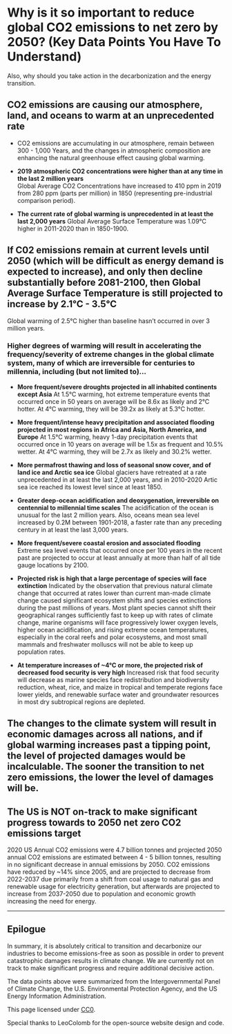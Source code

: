 # Why is it so important to reduce global CO2 emissions to net zero by 2050? (Key Data Points You Have To Understand)

Also, why should you take action in the decarbonization and the energy transition.

## CO2 emissions are causing our atmosphere, land, and oceans to warm at an unprecedented rate

* CO2 emissions are accumulating in our atmosphere, remain between 300 - 1,000 Years, and the changes in atmospheric composition are enhancing the natural greenhouse effect causing global warming.

* **2019 atmospheric CO2 concentrations were higher than at any time in the last 2 million years**  
Global Average CO2 Concentrations have increased to 410 ppm in 2019 from 280 ppm (parts per million) in 1850 (representing pre-industrial comparison period). 

* **The current rate of global warming is unprecedented in at least the last 2,000 years**
Global Average Surface Temperature was 1.09°C  higher in 2011-2020 than in 1850-1900. 

## If C02 emissions remain at current levels until 2050 (which will be difficult as energy demand is expected to increase), and only then decline substantially before 2081-2100, then Global Average Surface Temperature is still projected to increase by 2.1°C - 3.5°C
Global warming of 2.5°C higher than baseline hasn’t occurred in over 3 million years.

### Higher degrees of warming will result in accelerating the frequency/severity of extreme changes in the global climate system, many of which are irreversible for centuries to millennia, including (but not limited to)…

* **More frequent/severe droughts projected in all inhabited continents except Asia**
At 1.5°C warming, hot extreme temperature events that occurred once in 50 years on average will be 8.6x as likely and 2°C hotter. At 4°C warming, they will be 39.2x as likely at 5.3°C hotter.

* **More frequent/intense heavy precipitation and associated flooding projected in most regions in Africa and Asia, North America, and Europe**
At 1.5°C warming, heavy 1-day precipitation events that occurred once in 10 years on average will be 1.5x as frequent and 10.5% wetter. At 4°C warming, they will be 2.7x as likely and 30.2% wetter.

* **More permafrost thawing and loss of seasonal snow cover, and of land ice and Arctic sea ice**
Global glaciers have retreated at a rate unprecedented in at least the last 2,000 years, and in 2010-2020 Artic sea ice reached its lowest level since at least 1850.

* **Greater deep-ocean acidification and deoxygenation, irreversible on centennial to millennial time scales**
The acidification of the ocean is unusual for the last 2 million years. Also, oceans mean sea level increased by 0.2M between 1901-2018, a faster rate than any preceding century in at least the last 3,000 years.

* **More frequent/severe coastal erosion and associated flooding**
Extreme sea level events that occurred once per 100 years in the recent past are projected to occur at least annually at more than half of all tide gauge locations by 2100. 

* **Projected risk is high that a large percentage of species will face extinction**
Indicated by the observation that previous natural climate change that occurred at rates lower than current man-made climate change caused significant ecosystem shifts and species extinctions during the past millions of years. Most plant species cannot shift their geographical ranges sufficiently fast to keep up with rates of climate change, marine organisms will face progressively lower oxygen levels, higher ocean acidification, and rising extreme ocean temperatures, especially in the coral reefs and polar ecosystems, and most small mammals and freshwater molluscs will not be able to keep up population rates.

* **At temperature increases of ~4°C or more, the projected risk of decreased food security is very high**
Increased risk that food security will decrease as marine species face redistribution and biodiversity reduction, wheat, rice, and maize in tropical and temperate regions face lower yields, and renewable surface water and groundwater resources in most dry subtropical regions are depleted.

## The changes to the climate system will result in economic damages across all nations, and if global warming increases past a tipping point, the level of projected damages would be incalculable. The sooner the transition to net zero emissions, the lower the level of damages will be.

## The US is NOT on-track to make significant progress towards to 2050 net zero CO2 emissions target
2020 US Annual CO2 emissions were 4.7 billion tonnes and projected 2050 annual CO2 emissions are estimated between 4 - 5 billion tonnes, resulting in no significant decrease in annual emissions by 2050.  CO2 emissions have reduced by ~14% since 2005, and are projected to decrease from 2022-2037 due primarily from a shift from coal usage to natural gas and renewable usage for electricity generation, but afterwards are projected to increase from 2037-2050 due to population and economic growth increasing the need for energy. 

---

## Epilogue
In summary, it is absolutely critical to transition and decarbonize our industries to become emissions-free as soon as possible in order to prevent catastrophic damages results in climate change. We are currently not on track to make significant progress and require additional decisive action.

The data points above were summarized from the Intergovernmental Panel of Climate Change, the U.S. Environmental Protection Agency, and the US Energy Information Administration.

This page licensed under [CC0](https://creativecommons.org/publicdomain/zero/1.0/).

Special thanks to LeoColomb for the open-source website design and code.
